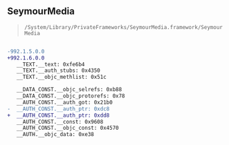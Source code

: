 ## SeymourMedia

> `/System/Library/PrivateFrameworks/SeymourMedia.framework/SeymourMedia`

```diff

-992.1.5.0.0
+992.1.6.0.0
   __TEXT.__text: 0xfe6b4
   __TEXT.__auth_stubs: 0x4350
   __TEXT.__objc_methlist: 0x51c

   __DATA_CONST.__objc_selrefs: 0xb88
   __DATA_CONST.__objc_protorefs: 0x78
   __AUTH_CONST.__auth_got: 0x21b0
-  __AUTH_CONST.__auth_ptr: 0xdc8
+  __AUTH_CONST.__auth_ptr: 0xdd8
   __AUTH_CONST.__const: 0x9608
   __AUTH_CONST.__objc_const: 0x4570
   __AUTH.__objc_data: 0xe38

```

